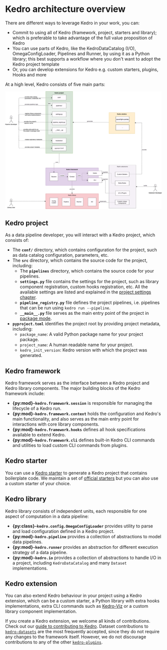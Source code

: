 # Kedro architecture overview

There are different ways to leverage Kedro in your work, you can:

 - Commit to using all of Kedro (framework, project, starters and library); which is preferable to take advantage of the full value proposition of Kedro
 - You can use parts of Kedro, like the KedroDataCatalog (I/O), OmegaConfigLoader, Pipelines and Runner, by using it as a Python library; this best supports a workflow where you don't want to adopt the Kedro project template
 - Or, you can develop extensions for Kedro e.g. custom starters, plugins, Hooks and more

At a high level, Kedro consists of five main parts:

![Kedro architecture diagram](../meta/images/kedro_architecture.png)


## Kedro project

As a data pipeline developer, you will interact with a Kedro project, which consists of:

* The **`conf/`** directory, which contains configuration for the project, such as data catalog configuration, parameters, etc.
* The **`src`** directory, which contains the source code for the project, including:
  * The **`pipelines`**  directory, which contains the source code for your pipelines.
  * **`settings.py`** file contains the settings for the project, such as library component registration, custom hooks registration, etc. All the available settings are listed and explained in the [project settings chapter](../kedro_project_setup/settings.md).
  * **`pipeline_registry.py`** file defines the project pipelines, i.e. pipelines that can be run using `kedro run --pipeline`.
  * **`__main__.py`** file serves as the main entry point of the project in [package mode](../tutorial/package_a_project.md#package-a-kedro-project).
* **`pyproject.toml`** identifies the project root by providing project metadata, including:
  * `package_name`: A valid Python package name for your project package.
  * `project_name`: A human readable name for your project.
  * `kedro_init_version`: Kedro version with which the project was generated.

## Kedro framework

Kedro framework serves as the interface between a Kedro project and Kedro library components. The major building blocks of the Kedro framework include:

* **{py:mod}`~kedro.framework.session`** is responsible for managing the lifecycle of a Kedro run.
* **{py:mod}`~kedro.framework.context`** holds the configuration and Kedro's main functionality, and also serves as the main entry point for interactions with core library components.
* **{py:mod}`~kedro.framework.hooks`** defines all hook specifications available to extend Kedro.
* **{py:mod}`~kedro.framework.cli`** defines built-in Kedro CLI commands and utilities to load custom CLI commands from plugins.

## Kedro starter

You can use a [Kedro starter](../starters/starters.md) to generate a Kedro project that contains boilerplate code. We maintain a set of [official starters](https://github.com/kedro-org/kedro-starters/) but you can also use a custom starter of your choice.

## Kedro library

Kedro library consists of independent units, each responsible for one aspect of computation in a data pipeline:

* **{py:class}`~kedro.config.OmegaConfigLoader`** provides utility to parse and load configuration defined in a Kedro project.
* **{py:mod}`~kedro.pipeline`** provides a collection of abstractions to model data pipelines.
* **{py:mod}`~kedro.runner`** provides an abstraction for different execution strategy of a data pipeline.
* **{py:mod}`~kedro.io`** provides a collection of abstractions to handle I/O in a project, including `KedroDataCatalog` and many `Dataset` implementations.

## Kedro extension

You can also extend Kedro behaviour in your project using a Kedro extension, which can be a custom starter, a Python library with extra hooks implementations, extra CLI commands such as [Kedro-Viz](https://github.com/kedro-org/kedro-viz) or a custom library component implementation.

If you create a Kedro extension, we welcome all kinds of contributions. Check out our [guide to contributing to Kedro](https://github.com/kedro-org/kedro/wiki/Contribute-to-Kedro). Dataset contributions to [`kedro-datasets`](https://github.com/kedro-org/kedro-plugins/tree/main/kedro-datasets) are the most frequently accepted, since they do not require any changes to the framework itself. However, we do not discourage contributions to any of the other [`kedro-plugins`](https://github.com/kedro-org/kedro-plugins).

